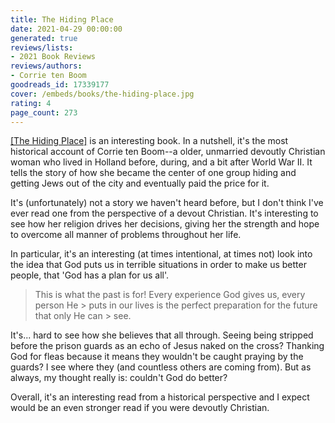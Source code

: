 ```yaml
---
title: The Hiding Place
date: 2021-04-29 00:00:00
generated: true
reviews/lists:
- 2021 Book Reviews
reviews/authors:
- Corrie ten Boom
goodreads_id: 17339177
cover: /embeds/books/the-hiding-place.jpg
rating: 4
page_count: 273
---
```

[[The Hiding Place]]() is an interesting book. In a nutshell, it's the most historical account of Corrie ten Boom--a older, unmarried devoutly Christian woman who lived in Holland before, during, and a bit after World War II. It tells the story of how she became the center of one group hiding and getting Jews out of the city and eventually paid the price for it.  

It's (unfortunately) not a story we haven't heard before, but I don't think I've ever read one from the perspective of a devout Christian. It's interesting to see how her religion drives her decisions, giving her the strength and hope to overcome all manner of problems throughout her life.  

<!--more-->

In particular, it's an interesting (at times intentional, at times not) look into the idea that God puts us in terrible situations in order to make us better people, that 'God has a plan for us all'.  

> This is what the past is for! Every experience God gives us, every person He > puts in our lives is the perfect preparation for the future that only He can > see.

It's... hard to see how she believes that all through. Seeing being stripped before the prison guards as an echo of Jesus naked on the cross? Thanking God for fleas because it means they wouldn't be caught praying by the guards? I see where they (and countless others are coming from). But as always, my thought really is: couldn't God do better?  

Overall, it's an interesting read from a historical perspective and I expect would be an even stronger read if you were devoutly Christian.